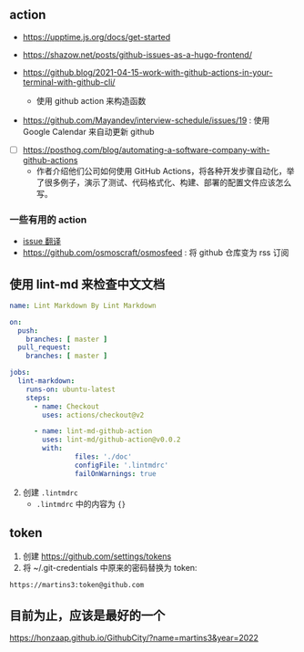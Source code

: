 ## action

- https://upptime.js.org/docs/get-started
- https://shazow.net/posts/github-issues-as-a-hugo-frontend/

- https://github.blog/2021-04-15-work-with-github-actions-in-your-terminal-with-github-cli/
  - 使用 github action 来构造函数
- https://github.com/Mayandev/interview-schedule/issues/19 : 使用 Google Calendar 来自动更新 github

- [ ] https://posthog.com/blog/automating-a-software-company-with-github-actions
  - 作者介绍他们公司如何使用 GitHub Actions，将各种开发步骤自动化，举了很多例子，演示了测试、代码格式化、构建、部署的配置文件应该怎么写。

### 一些有用的 action
- [issue 翻译](https://github.com/usthe/issues-translate-action)
- https://github.com/osmoscraft/osmosfeed : 将 github 仓库变为 rss 订阅

## 使用 lint-md 来检查中文文档
```yml
name: Lint Markdown By Lint Markdown

on:
  push:
    branches: [ master ]
  pull_request:
    branches: [ master ]

jobs:
  lint-markdown:
    runs-on: ubuntu-latest
    steps:
      - name: Checkout
        uses: actions/checkout@v2

      - name: lint-md-github-action
        uses: lint-md/github-action@v0.0.2
        with:
                files: './doc'
                configFile: '.lintmdrc'
                failOnWarnings: true
```
2. 创建 `.lintmdrc`
    - `.lintmdrc` 中的内容为 `{}`

## token
1. 创建 https://github.com/settings/tokens
2. 将 ~/.git-credentials 中原来的密码替换为 token:
```txt
https://martins3:token@github.com
```

## 目前为止，应该是最好的一个
https://honzaap.github.io/GithubCity/?name=martins3&year=2022
